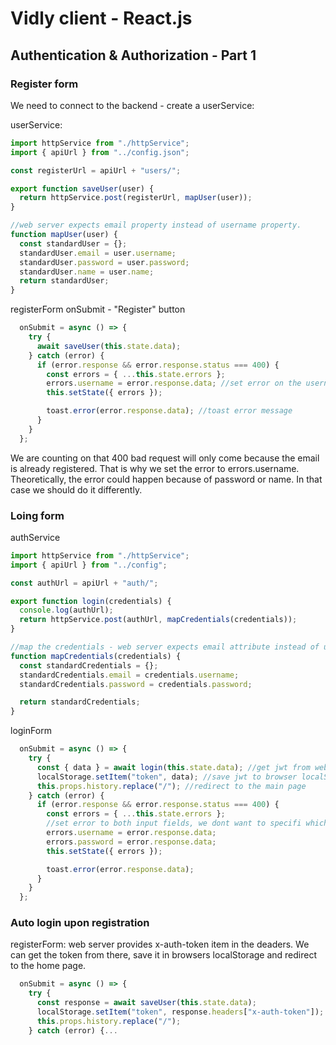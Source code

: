 # Vidly client - React.js

## Authentication & Authorization - Part 1

### Register form
We need to connect to the backend - create a userService:

userService:
```javascript
import httpService from "./httpService";
import { apiUrl } from "../config.json";

const registerUrl = apiUrl + "users/";

export function saveUser(user) {
  return httpService.post(registerUrl, mapUser(user));
}

//web server expects email property instead of username property.
function mapUser(user) {
  const standardUser = {};
  standardUser.email = user.username;
  standardUser.password = user.password;
  standardUser.name = user.name;
  return standardUser;
}
```

registerForm onSubmit - "Register" button
```javascript
  onSubmit = async () => {
    try {
      await saveUser(this.state.data);
    } catch (error) {
      if (error.response && error.response.status === 400) {
        const errors = { ...this.state.errors };
        errors.username = error.response.data; //set error on the username input field
        this.setState({ errors });

        toast.error(error.response.data); //toast error message
      }
    }
  };
```

We are counting on that 400 bad request will only come because the email is already registered. That is why we set the error to errors.username. Theoretically, the error could happen because of password or name. In that case we should do it differently.

### Loing form

authService
```javascript
import httpService from "./httpService";
import { apiUrl } from "../config";

const authUrl = apiUrl + "auth/";

export function login(credentials) {
  console.log(authUrl);
  return httpService.post(authUrl, mapCredentials(credentials));
}

//map the credentials - web server expects email attribute instead of username.
function mapCredentials(credentials) {
  const standardCredentials = {};
  standardCredentials.email = credentials.username;
  standardCredentials.password = credentials.password;

  return standardCredentials;
}
```

loginForm
```javascript
  onSubmit = async () => {
    try {
      const { data } = await login(this.state.data); //get jwt from web server
      localStorage.setItem("token", data); //save jwt to browser localStorage
      this.props.history.replace("/"); //redirect to the main page
    } catch (error) {
      if (error.response && error.response.status === 400) {
        const errors = { ...this.state.errors };
        //set error to both input fields, we dont want to specifi which one was wrong.
        errors.username = error.response.data;
        errors.password = error.response.data;
        this.setState({ errors });

        toast.error(error.response.data);
      }
    }
  };
```

### Auto login upon registration
registerForm: web server provides x-auth-token item in the deaders. We can get the token from there, save it in browsers localStorage and redirect to the home page.

```javascript
  onSubmit = async () => {
    try {
      const response = await saveUser(this.state.data);
      localStorage.setItem("token", response.headers["x-auth-token"]);
      this.props.history.replace("/");
    } catch (error) {...
```
